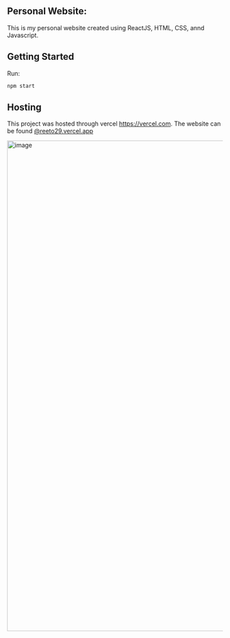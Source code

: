 ## Personal Website:

This is my personal website created using ReactJS, HTML, CSS, annd Javascript.

## Getting Started

Run:

```bash
npm start
```

## Hosting

This project was hosted through vercel https://vercel.com.
The website can be found [@reeto29.vercel.app](https://reeto29.vercel.app)

<img width="1143" alt="image" src="https://user-images.githubusercontent.com/75958818/211223548-53668030-caec-4721-b798-797e82d88601.png">
